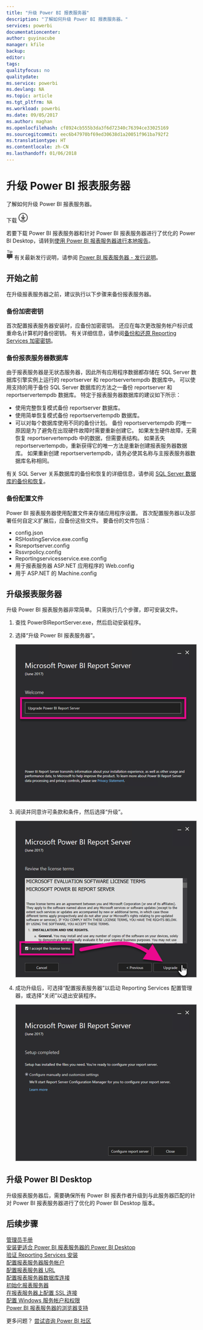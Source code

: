 ```yaml
---
title: "升级 Power BI 报表服务器"
description: "了解如何升级 Power BI 报表服务器。"
services: powerbi
documentationcenter: 
author: guyinacube
manager: kfile
backup: 
editor: 
tags: 
qualityfocus: no
qualitydate: 
ms.service: powerbi
ms.devlang: NA
ms.topic: article
ms.tgt_pltfrm: NA
ms.workload: powerbi
ms.date: 09/05/2017
ms.author: maghan
ms.openlocfilehash: cf8924cb555b3da3f6d72340c76394ce33025169
ms.sourcegitcommit: eec6b47970bf69ed30638d1a20051f961ba792f2
ms.translationtype: HT
ms.contentlocale: zh-CN
ms.lasthandoff: 01/06/2018
---
```

# <a name="upgrade-power-bi-report-server"></a>升级 Power BI 报表服务器
了解如何升级 Power BI 报表服务器。

 下载 ![下载](media/upgrade/download.png "下载")

若要下载 Power BI 报表服务器和针对 Power BI 报表服务器进行了优化的 Power BI Desktop，请转到[使用 Power BI 报表服务器进行本地报告](https://powerbi.microsoft.com/report-server/)。

![提示](media/upgrade/fyi-tip.png "提示") 有关最新发行说明，请参阅 [Power BI 报表服务器 - 发行说明](release-notes.md)。

## <a name="before-you-begin"></a>开始之前
在升级报表服务器之前，建议执行以下步骤来备份报表服务器。

### <a name="backing-up-the-encryption-keys"></a>备份加密密钥
首次配置报表服务器安装时，应备份加密密钥。 还应在每次更改服务帐户标识或重命名计算机时备份密钥。 有关详细信息，请参阅[备份和还原 Reporting Services 加密密钥](https://docs.microsoft.com/sql/reporting-services/install-windows/ssrs-encryption-keys-back-up-and-restore-encryption-keys)。

### <a name="backing-up-the-report-server-databases"></a>备份报表服务器数据库
由于报表服务器是无状态服务器，因此所有应用程序数据都存储在 SQL Server 数据库引擎实例上运行的 reportserver 和 reportservertempdb 数据库中。 可以使用支持的用于备份 SQL Server 数据库的方法之一备份 reportserver 和 reportservertempdb 数据库。 特定于报表服务器数据库的建议如下所示：

* 使用完整恢复模式备份 reportserver 数据库。
* 使用简单恢复模式备份 reportservertempdb 数据库。
* 可以对每个数据库使用不同的备份计划。 备份 reportservertempdb 的唯一原因是为了避免在出现硬件故障时需要重新创建它。 如果发生硬件故障，无需恢复 reportservertempdb 中的数据，但需要表结构。 如果丢失 reportservertempdb，重新获得它的唯一方法是重新创建报表服务器数据库。 如果重新创建 reportservertempdb，请务必使其名称与主报表服务器数据库名称相同。

有关 SQL Server 关系数据库的备份和恢复的详细信息，请参阅 [SQL Server 数据库的备份和恢复](https://docs.microsoft.com/sql/relational-databases/backup-restore/back-up-and-restore-of-sql-server-databases)。

### <a name="backing-up-the-configuration-files"></a>备份配置文件
Power BI 报表服务器使用配置文件来存储应用程序设置。 首次配置服务器以及部署任何自定义扩展后，应备份这些文件。 要备份的文件包括：

* config.json
* RSHostingService.exe.config
* Rsreportserver.config
* Rssvrpolicy.config
* Reportingservicesservice.exe.config
* 用于报表服务器 ASP.NET 应用程序的 Web.config
* 用于 ASP.NET 的 Machine.config

## <a name="upgrade-the-report-server"></a>升级报表服务器
升级 Power BI 报表服务器非常简单。 只需执行几个步骤，即可安装文件。

1. 查找 PowerBIReportServer.exe，然后启动安装程序。
2. 选择“升级 Power BI 报表服务器”。
   
    ![](media/upgrade/reportserver-upgrade1.png "升级 Power BI 报表服务器")
3. 阅读并同意许可条款和条件，然后选择“升级”。
   
    ![](media/upgrade/reportserver-upgrade-eula.png "许可协议")
4. 成功升级后，可选择“配置报表服务器”以启动 Reporting Services 配置管理器，或选择“关闭”以退出安装程序。
   
    ![](media/upgrade/reportserver-upgrade-configure.png)

## <a name="upgrade-power-bi-desktop"></a>升级 Power BI Desktop
升级报表服务器后，需要确保所有 Power BI 报表作者升级到与此服务器匹配的针对 Power BI 报表服务器进行了优化的 Power BI Desktop 版本。

## <a name="next-steps"></a>后续步骤
[管理员手册](admin-handbook-overview.md)  
[安装更适合 Power BI 报表服务器的 Power BI Desktop](install-powerbi-desktop.md)  
[验证 Reporting Services 安装](https://docs.microsoft.com/sql/reporting-services/install-windows/verify-a-reporting-services-installation)  
[配置报表服务器服务帐户](https://docs.microsoft.com/sql/reporting-services/install-windows/configure-the-report-server-service-account-ssrs-configuration-manager)  
[配置报表服务器 URL](https://docs.microsoft.com/sql/reporting-services/install-windows/configure-report-server-urls-ssrs-configuration-manager)  
[配置报表服务器数据库连接](https://docs.microsoft.com/sql/reporting-services/install-windows/configure-a-report-server-database-connection-ssrs-configuration-manager)  
[初始化报表服务器](https://docs.microsoft.com/sql/reporting-services/install-windows/ssrs-encryption-keys-initialize-a-report-server)  
[在报表服务器上配置 SSL 连接](https://docs.microsoft.com/sql/reporting-services/security/configure-ssl-connections-on-a-native-mode-report-server)  
[配置 Windows 服务帐户和权限](https://docs.microsoft.com/sql/database-engine/configure-windows/configure-windows-service-accounts-and-permissions)  
[Power BI 报表服务器的浏览器支持](browser-support.md)

更多问题？ [尝试咨询 Power BI 社区](https://community.powerbi.com/)

